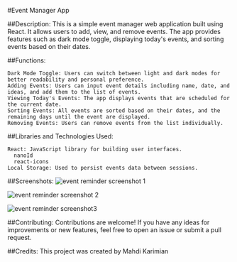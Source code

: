 #Event Manager App

##Description:
This is a simple event manager web application built using React. It allows users to add, view, and remove events. The app provides features such as dark mode toggle, displaying today's events, and sorting events based on their dates.

##Functions:

    Dark Mode Toggle: Users can switch between light and dark modes for better readability and personal preference.
    Adding Events: Users can input event details including name, date, and ideas, and add them to the list of events.
    Viewing Today's Events: The app displays events that are scheduled for the current date.
    Sorting Events: All events are sorted based on their dates, and the remaining days until the event are displayed.
    Removing Events: Users can remove events from the list individually.
    

##Libraries and Technologies Used:

    React: JavaScript library for building user interfaces.
      nanoId 
      react-icons
    Local Storage: Used to persist events data between sessions.

##Screenshots:
![event reminder screenshot 1](https://github.com/Mahdii-Kariimiian/Birthdate-Reminder/assets/134393975/213f967a-1319-406e-aa28-34c32a9b9b54)

![event reminder screenshot 2](https://github.com/Mahdii-Kariimiian/Birthdate-Reminder/assets/134393975/b4e0aa4b-f8c3-4d53-a754-6abd0a33549d)

![event reminder screenshot3](https://github.com/Mahdii-Kariimiian/Birthdate-Reminder/assets/134393975/f6c1cf6d-8f4f-437b-99f9-6af62c75c3d4)

##Contributing:
Contributions are welcome! If you have any ideas for improvements or new features, feel free to open an issue or submit a pull request.

##Credits:
This project was created by Mahdi Karimian
